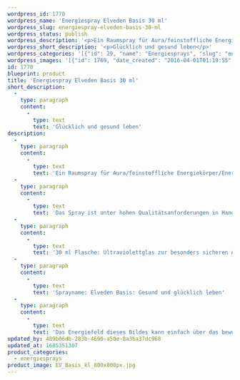 ```yaml
---
wordpress_id: 1770
wordpress_name: 'Energiespray Elveden Basis 30 ml'
wordpress_slug: energiespray-elveden-basis-30-ml
wordpress_status: publish
wordpress_description: '<p>Ein Raumspray für Aura/feinstoffliche Energiekörper/Energiefelder. Aktivierbares feinstoffliches Schwingungsfeld: Gesundheit - Lebensfreude - Herzoffenheit: Gesund und glücklich leben. Ein leichtes Basisspray zur Kombination mit sämtlichen Elveden-Artikeln oder auch zum einfachen Einstieg in die Energiearbeit (feinstoffliche Schwingungsfelder).</p><p>Das Spray ist unter hohen Qualitätsanforderungen in Handarbeit in Deutschland hergestellt aus mehrfach gereinigtem und energetisiertem Wasser (76%, konserviert mit 96%igem Weingeist (24%). Abgestimmt auf das feinstoffliche Energiefeld ist eine Komposition von naturreinen ätherischen Ölen*.</p><p>30 ml Flasche: Ultraviolettglas zur besonders sicheren Aufbewahrung mit hochwertigem, goldfarbenen Metallpumpzerstäuber mit Schutzkappe (Steigrohr: Kunststoff). Etikett: wasserfest, leicht energetisiert mit dem Informationsfeld des Airsprays. Erhältlich auch als 100 ml-Sprühflasche.</p><p>Sprayname: Elveden Basis: Gesund und glücklich leben</p><p><a href="https://my.feenbaum.de/anwendung-energiesprays/">Anwendungshinweise</a></p><p>Das Energiefeld dieses Bildes kann einfach über das bewusste Konzentrieren auf den für sich selbst erwünschten inneren Zustand an Wissen, im Sinne eines symbolischen Tores, hinter dem sich der große Raum von Wissen unterschiedlichster Art öffnet, aktiviert werden. Es aktiviert sich jeweils der Teil des Bildenergiefeldes, der aktuell förderlich ist. Weitere Fragen zur Energiefeldtechnik beantworten wir gerne telefonisch, per Mail oder persönlich im Verlag in München und in unseren Kursen.</p>'
wordpress_short_description: '<p>Glücklich und gesund leben</p>'
wordpress_categories: '[{"id": 29, "name": "Energiesprays", "slug": "energiesprays"}]'
wordpress_images: '[{"id": 1769, "date_created": "2016-04-01T01:19:55", "date_created_gmt": "2016-03-31T21:19:55", "date_modified": "2016-04-01T01:19:55", "date_modified_gmt": "2016-03-31T21:19:55", "src": "https://my.feenbaum.de/wp-content/uploads/2016/03/EV_Basis_kl_800x800px.jpg", "name": "EV_Basis_kl_800x800px", "alt": ""}]'
id: 1770
blueprint: product
title: 'Energiespray Elveden Basis 30 ml'
short_description:
  -
    type: paragraph
    content:
      -
        type: text
        text: 'Glücklich und gesund leben'
description:
  -
    type: paragraph
    content:
      -
        type: text
        text: 'Ein Raumspray für Aura/feinstoffliche Energiekörper/Energiefelder. Aktivierbares feinstoffliches Schwingungsfeld: Gesundheit - Lebensfreude - Herzoffenheit: Gesund und glücklich leben. Ein leichtes Basisspray zur Kombination mit sämtlichen Elveden-Artikeln oder auch zum einfachen Einstieg in die Energiearbeit (feinstoffliche Schwingungsfelder).'
  -
    type: paragraph
    content:
      -
        type: text
        text: 'Das Spray ist unter hohen Qualitätsanforderungen in Handarbeit in Deutschland hergestellt aus mehrfach gereinigtem und energetisiertem Wasser (76%, konserviert mit 96%igem Weingeist (24%). Abgestimmt auf das feinstoffliche Energiefeld ist eine Komposition von naturreinen ätherischen Ölen*.'
  -
    type: paragraph
    content:
      -
        type: text
        text: '30 ml Flasche: Ultraviolettglas zur besonders sicheren Aufbewahrung mit hochwertigem, goldfarbenen Metallpumpzerstäuber mit Schutzkappe (Steigrohr: Kunststoff). Etikett: wasserfest, leicht energetisiert mit dem Informationsfeld des Airsprays. Erhältlich auch als 100 ml-Sprühflasche.'
  -
    type: paragraph
    content:
      -
        type: text
        text: 'Sprayname: Elveden Basis: Gesund und glücklich leben'
  -
    type: paragraph
    content:
      -
        type: text
        text: 'Das Energiefeld dieses Bildes kann einfach über das bewusste Konzentrieren auf den für sich selbst erwünschten inneren Zustand an Wissen, im Sinne eines symbolischen Tores, hinter dem sich der große Raum von Wissen unterschiedlichster Art öffnet, aktiviert werden. Es aktiviert sich jeweils der Teil des Bildenergiefeldes, der aktuell förderlich ist. Weitere Fragen zur Energiefeldtechnik beantworten wir gerne telefonisch, per Mail oder persönlich im Verlag in München und in unseren Kursen.'
updated_by: 489b06db-283b-4690-a50e-8a3ba37dc968
updated_at: 1685351307
product_categories:
  - energiesprays
product_image: EV_Basis_kl_800x800px.jpg
---
```

